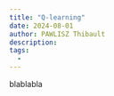 ```yaml
---
title: "Q-learning"
date: 2024-08-01
author: PAWLISZ Thibault
description: 
tags:
  - 
---
```


blablabla